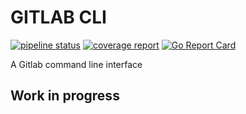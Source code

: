 # GITLAB CLI
[![pipeline status](https://gitlab.com/angel-afonso/gitlabcli/badges/master/pipeline.svg)](https://gitlab.com/angel-afonso/gitlabcli/-/commits/master)
[![coverage report](https://gitlab.com/angel-afonso/gitlabcli/badges/master/coverage.svg)](https://gitlab.com/angel-afonso/gitlabcli/-/commits/master)
[![Go Report Card](https://goreportcard.com/badge/github.com/angel-afonso/gitlabcli)](https://goreportcard.com/report/github.com/angel-afonso/gitlabcli)

A Gitlab command line interface

## Work in progress
